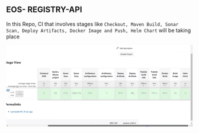 ## EOS- REGISTRY-API

In this Repo, CI that involves stages like `Checkout, Maven Build, Sonar Scan, Deploy Artifacts, Docker Image and Push, Helm Chart` will be taking place

![alt text](ci-build.png)
